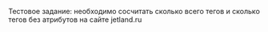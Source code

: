 Тестовое задание: необходимо сосчитать сколько всего тегов и сколько тегов без атрибутов на сайте jetland.ru
